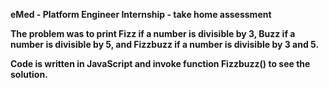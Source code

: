 **eMed - Platform Engineer Internship - take home assessment**

**The problem was to print Fizz if a number is divisible by 3, Buzz if a number is divisible by 5, and Fizzbuzz if a number is divisible by 3 and 5.**

**Code is written in JavaScript and invoke function Fizzbuzz() to see the solution.**
